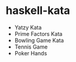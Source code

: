 # haskell-kata

- Yatzy Kata
- Prime Factors Kata  
- Bowling Game Kata 
- Tennis Game
- Poker Hands
